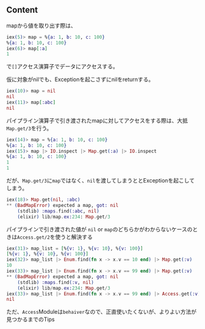 ## Content
mapから値を取り出す際は、

```elixir
iex(5)> map = %{a: 1, b: 10, c: 100}
%{a: 1, b: 10, c: 100}
iex(6)> map[:a]
1
```

で`[]`アクセス演算子でデータにアクセスする。

仮に対象がnilでも、Exceptionを起こさずにnilをreturnする。

```elixir
iex(10)> map = nil
nil
iex(11)> map[:abc]
nil
```

パイプライン演算子で引き渡されたmapに対してアクセスをする際は、大抵`Map.get/3`を行う。

```elixir
iex(14)> map = %{a: 1, b: 10, c: 100}
%{a: 1, b: 10, c: 100}
iex(15)> map |> IO.inspect |> Map.get(:a) |> IO.inspect
%{a: 1, b: 10, c: 100}
1
1
```

だが、`Map.get/3`に`map`ではなく、`nil`を渡してしまうととExceptionを起こしてしまう。
```elixir
iex(18)> Map.get(nil, :abc)
** (BadMapError) expected a map, got: nil
    (stdlib) :maps.find(:abc, nil)
    (elixir) lib/map.ex:234: Map.get/3
```

パイプラインで引き渡された値が `nil` or `map`のどちらかがわからないケースのときは`Access.get/2`を使うと解決する

```elixir
iex(31)> map_list = [%{v: 1}, %{v: 10}, %{v: 100}]
[%{v: 1}, %{v: 10}, %{v: 100}]
iex(32)> map_list |> Enum.find(fn x -> x.v == 10 end) |> Map.get(:v)
10
iex(33)> map_list |> Enum.find(fn x -> x.v == 99 end) |> Map.get(:v)
** (BadMapError) expected a map, got: nil
    (stdlib) :maps.find(:v, nil)
    (elixir) lib/map.ex:234: Map.get/3
iex(33)> map_list |> Enum.find(fn x -> x.v == 99 end) |> Access.get(:v)
nil
```

ただ、`Access`Moduleは`behaiver`なので、正直使いたくないが、よりよい方法が見つかるまでのTips

